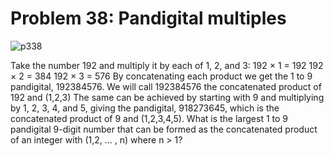 # Problem 38: Pandigital multiples

![p338](img/038.gif)

Take the number 192 and multiply it by each of 1, 2, and 3: 192 × 1 =
192 192 × 2 = 384 192 × 3 = 576 By concatenating each product we get the
1 to 9 pandigital, 192384576. We will call 192384576 the concatenated
product of 192 and (1,2,3) The same can be achieved by starting with 9
and multiplying by 1, 2, 3, 4, and 5, giving the pandigital, 918273645,
which is the concatenated product of 9 and (1,2,3,4,5). What is the
largest 1 to 9 pandigital 9-digit number that can be formed as the
concatenated product of an integer with (1,2, ... , n) where n &gt; 1?